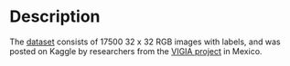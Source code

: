 # Description

The [dataset](https://www.kaggle.com/c/aerial-cactus-identification/overview) consists of 17500 32 x 32 RGB images with labels, and was posted on Kaggle by researchers from the [VIGIA project](https://jivg.org/research-projects/vigia/) in Mexico.




